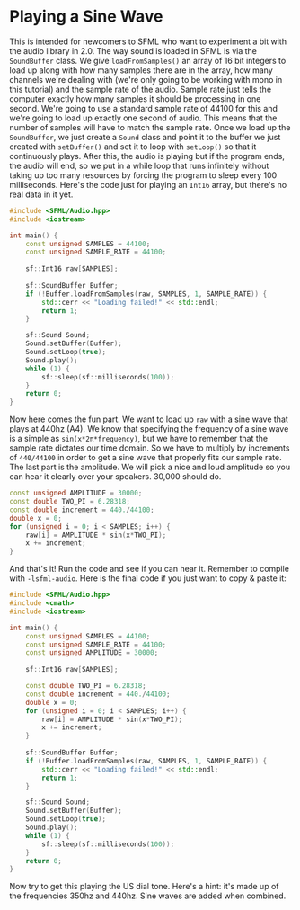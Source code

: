 # Playing a Sine Wave

This is intended for newcomers to SFML who want to experiment a bit with the audio library in 2.0. The way sound is loaded in SFML is via the `SoundBuffer` class. We give `loadFromSamples()` an array of 16 bit integers to load up along with how many samples there are in the array, how many channels we're dealing with (we're only going to be working with mono in this tutorial) and the sample rate of the audio. Sample rate just tells the computer exactly how many samples it should be processing in one second. We're going to use a standard sample rate of 44100 for this and we're going to load up exactly one second of audio. This means that the number of samples will have to match the sample rate. Once we load up the `SoundBuffer`, we just create a `Sound` class and point it to the buffer we just created with `setBuffer()` and set it to loop with `setLoop()` so that it continuously plays. After this, the audio is playing but if the program ends, the audio will end, so we put in a while loop that runs infinitely without taking up too many resources by forcing the program to sleep every 100 milliseconds. Here's the code just for playing an `Int16` array, but there's no real data in it yet.

```cpp
#include <SFML/Audio.hpp>
#include <iostream>

int main() {
	const unsigned SAMPLES = 44100;
	const unsigned SAMPLE_RATE = 44100;
	
	sf::Int16 raw[SAMPLES];
	
	sf::SoundBuffer Buffer;
	if (!Buffer.loadFromSamples(raw, SAMPLES, 1, SAMPLE_RATE)) {
		std::cerr << "Loading failed!" << std::endl;
		return 1;
	}

	sf::Sound Sound;
	Sound.setBuffer(Buffer);
	Sound.setLoop(true);
	Sound.play();
	while (1) {
		sf::sleep(sf::milliseconds(100));
	}
	return 0;
}
```

Now here comes the fun part. We want to load up `raw` with a sine wave that plays at 440hz (A4). We know that specifying the frequency of a sine wave is a simple as `sin(x*2π*frequency)`, but we have to remember that the sample rate dictates our time domain. So we have to multiply by increments of `440/44100` in order to get a sine wave that properly fits our sample rate. The last part is the amplitude. We will pick a nice and loud amplitude so you can hear it clearly over your speakers. 30,000 should do.

```cpp
const unsigned AMPLITUDE = 30000;
const double TWO_PI = 6.28318;
const double increment = 440./44100;
double x = 0;
for (unsigned i = 0; i < SAMPLES; i++) {
	raw[i] = AMPLITUDE * sin(x*TWO_PI);
	x += increment;
}
```
And that's it! Run the code and see if you can hear it. Remember to compile with `-lsfml-audio`. Here is the final code if you just want to copy & paste it:

```cpp
#include <SFML/Audio.hpp>
#include <cmath>
#include <iostream>

int main() {
	const unsigned SAMPLES = 44100;
	const unsigned SAMPLE_RATE = 44100;
	const unsigned AMPLITUDE = 30000;
	
	sf::Int16 raw[SAMPLES];

	const double TWO_PI = 6.28318;
	const double increment = 440./44100;
	double x = 0;
	for (unsigned i = 0; i < SAMPLES; i++) {
		raw[i] = AMPLITUDE * sin(x*TWO_PI);
		x += increment;
	}
	
	sf::SoundBuffer Buffer;
	if (!Buffer.loadFromSamples(raw, SAMPLES, 1, SAMPLE_RATE)) {
		std::cerr << "Loading failed!" << std::endl;
		return 1;
	}

	sf::Sound Sound;
	Sound.setBuffer(Buffer);
	Sound.setLoop(true);
	Sound.play();
	while (1) {
		sf::sleep(sf::milliseconds(100));
	}
	return 0;
}
```

Now try to get this playing the US dial tone. Here's a hint: it's made up of the frequencies 350hz and 440hz. Sine waves are added when combined.